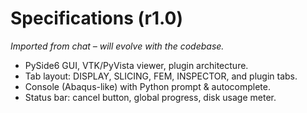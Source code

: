 # Specifications (r1.0)
_Imported from chat – will evolve with the codebase._

- PySide6 GUI, VTK/PyVista viewer, plugin architecture.
- Tab layout: DISPLAY, SLICING, FEM, INSPECTOR, and plugin tabs.
- Console (Abaqus-like) with Python prompt & autocomplete.
- Status bar: cancel button, global progress, disk usage meter.
